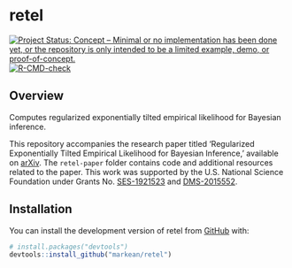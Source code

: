 
<!-- README.md is generated from README.Rmd. Please edit that file -->

# retel

<!-- badges: start -->

[![Project Status: Concept – Minimal or no implementation has been done
yet, or the repository is only intended to be a limited example, demo,
or
proof-of-concept.](https://www.repostatus.org/badges/latest/concept.svg)](https://www.repostatus.org/#concept)
[![R-CMD-check](https://github.com/markean/retel/actions/workflows/R-CMD-check.yaml/badge.svg)](https://github.com/markean/retel/actions/workflows/R-CMD-check.yaml)
<!-- badges: end -->

## Overview

Computes regularized exponentially tilted empirical likelihood for
Bayesian inference.

This repository accompanies the research paper titled ‘Regularized
Exponentially Tilted Empirical Likelihood for Bayesian Inference,’
available on [arXiv](https://arxiv.org/abs/2312.17015). The
`retel-paper` folder contains code and additional resources related to
the paper. This work was supported by the U.S. National Science
Foundation under Grants
No. [SES-1921523](https://www.nsf.gov/awardsearch/showAward?AWD_ID=1921523)
and
[DMS-2015552](https://www.nsf.gov/awardsearch/showAward?AWD_ID=2015552).

## Installation

You can install the development version of retel from
[GitHub](https://github.com/) with:

``` r
# install.packages("devtools")
devtools::install_github("markean/retel")
```
